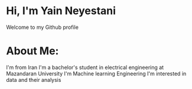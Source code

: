 # Hi, I'm Yain Neyestani
 Welcome to my Github profile
#  About Me:
 I'm from Iran
 I'm a bachelor's student in electrical engineering at Mazandaran University
 I'm Machine learning Engineering 
 I'm interested in data and their analysis
 
